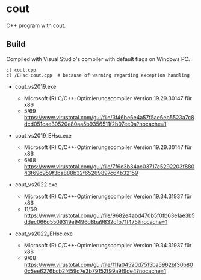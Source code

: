 # cout

C++ program with cout.

## Build

Compiled with Visual Studio's compiler with default flags on Windows PC.

    cl cout.cpp
    cl /EHsc cout.cpp  # because of warning regarding exception handling

- cout_vs2019.exe
  - Microsoft (R) C/C++-Optimierungscompiler Version 19.29.30147 für x86
  - 5/69 https://www.virustotal.com/gui/file/3f46be6e4a57f5ae6eb5523a7c8dcd051cae30520e80aa5b9356511f2b07ee0a?nocache=1

- cout_vs2019_EHsc.exe
  - Microsoft (R) C/C++-Optimierungscompiler Version 19.29.30147 für x86
  - 6/68 https://www.virustotal.com/gui/file/7f6e3b34ac03717c5292203f88043f69c959f3ba888b32f65269897c64b32159

- cout_vs2022.exe
  - Microsoft (R) C/C++-Optimierungscompiler Version 19.34.31937 für x86
  - 11/69 https://www.virustotal.com/gui/file/9682e4abd470b5f0fb63e1ae3b5ddec066d5509319e9496d8ba9832cfb71f475?nocache=1

- cout_vs2022_EHsc.exe
  - Microsoft (R) C/C++-Optimierungscompiler Version 19.34.31937 für x86
  - 9/68 https://www.virustotal.com/gui/file/f11a04520d7515ba5962bf30b800c5ee6276bcb2f459d7e3b79152f99a9f9de4?nocache=1
